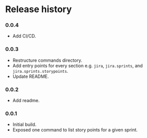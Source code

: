 # Release history

### 0.0.4
* Add CI/CD.

### 0.0.3
* Restructure commands directory.
* Add entry points for every section e.g. `jira`, `jira.sprints`, and `jira.sprints.storypoints`.
* Update README.

### 0.0.2
* Add readme.

### 0.0.1
* Initial build.
* Exposed one command to list story points for a given sprint.
